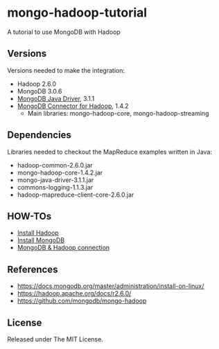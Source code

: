# mongo-hadoop-tutorial
A tutorial to use MongoDB with Hadoop

## Versions
Versions needed to make the integration:

- Hadoop 2.6.0
- MongoDB 3.0.6
- [MongoDB Java Driver](http://mvnrepository.com/artifact/org.mongodb/mongo-java-driver), 3.1.1
- [MongoDB Connector for Hadoop](http://mvnrepository.com/artifact/org.mongodb.mongo-hadoop/), 1.4.2
    - Main libraries: mongo-hadoop-core, mongo-hadoop-streaming

## Dependencies
Libraries needed to checkout the MapReduce examples written in Java:

- hadoop-common-2.6.0.jar
- mongo-hadoop-core-1.4.2.jar
- mongo-java-driver-3.1.1.jar
- commons-logging-1.1.3.jar
- hadoop-mapreduce-client-core-2.6.0.jar

## HOW-TOs

- [Install Hadoop](https://gist.github.com/fernandojunior/35d3b17e4fbd4665f4be)
- [Install MongoDB](https://gist.github.com/fernandojunior/8c7bfc720e51f69645da)
- [MongoDB & Hadoop connection](https://gist.github.com/fernandojunior/1231cba3325cdca6239d)

## References
- https://docs.mongodb.org/master/administration/install-on-linux/
- https://hadoop.apache.org/docs/r2.6.0/
- https://github.com/mongodb/mongo-hadoop

## License

Released under The MIT License.
